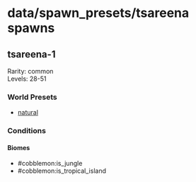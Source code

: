 # data/spawn_presets/tsareena spawns  
  
## tsareena-1  
Rarity: common  
Levels: 28-51  
  
### World Presets  
* [natural](/data/world_presets/natural.md)  
  
### Conditions  
  
#### Biomes  
  * #cobblemon:is_jungle
  * #cobblemon:is_tropical_island
  
